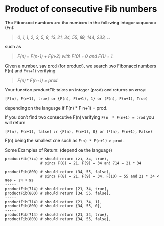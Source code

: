 # Product of consecutive Fib numbers

The Fibonacci numbers are the numbers in the following integer sequence (Fn):

> *0, 1, 1, 2, 3, 5, 8, 13, 21, 34, 55, 89, 144, 233, ...*

such as

> *F(n) = F(n-1) + F(n-2) with F(0) = 0 and F(1) = 1.*

Given a number, say prod (for product), we search two Fibonacci numbers F(n) and F(n+1) verifying

> *F(n) * F(n+1) = prod.*

Your function productFib takes an integer (prod) and returns an array:

```
[F(n), F(n+1), true] or {F(n), F(n+1), 1} or (F(n), F(n+1), True)
```

depending on the language if F(n) * F(n+1) = prod.

If you don't find two consecutive F(n) verifying `F(n) * F(n+1) = prod` you will return

```
[F(n), F(n+1), false] or {F(n), F(n+1), 0} or (F(n), F(n+1), False)
```
F(n) being the smallest one such as `F(n) * F(n+1) > prod`.

Some Examples of Return:
(depend on the language)

```
productFib(714) # should return (21, 34, true), 
                # since F(8) = 21, F(9) = 34 and 714 = 21 * 34

productFib(800) # should return (34, 55, false), 
                # since F(8) = 21, F(9) = 34, F(10) = 55 and 21 * 34 < 800 < 34 * 55
-----
productFib(714) # should return [21, 34, true], 
productFib(800) # should return [34, 55, false], 
-----
productFib(714) # should return {21, 34, 1}, 
productFib(800) # should return {34, 55, 0},        
-----
productFib(714) # should return {21, 34, true}, 
productFib(800) # should return {34, 55, false}, 
```